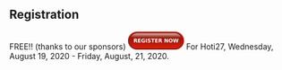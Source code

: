 ## Registration

FREE!! (thanks to our sponsors) [![Register Now](/img/regnow-100px.png)](https://hoti.123signup.com/event/registration/rnsmq) For Hoti27, Wednesday, August 19, 2020 - Friday, August, 21, 2020.
